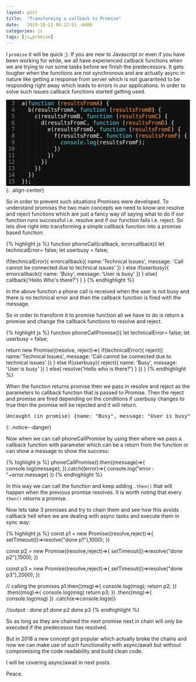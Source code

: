 ```yaml
---
layout: post
title:  "Transforming a callback to Promise"
date:   2019-10-12 00:12:51 -0400
categories: js
tags: [js,promise]
---
```

I `promise` it will be quick ;). If you are new to Javascript or even if you have been working for while, we all have experienced callback functions when we are trying to run some tasks before we finish the predecessors. It gets tougher when the functions are not synchronous and are actually async in nature like getting a response from server which is not guaranteed to be responding right away which leads to errors in our applications. In order to solve such issues callback functions started getting used.

![Callback Hell](/assets/images/js/callbackhell.png){: .align-center}

So in order to prevent such situations Promises were developed. To understand promises the two main concepts we need to know are resolve and reject functions which are just a fancy way of saying what to do if our function runs successful i.e. resolve and if our function fails i.e. reject. So lets dive right into transforming a simple callback function into a promise based function:

{% highlight js %}
function phoneCall(callback, errorcallback){
  let technicalError= false;
  let userbusy = false;

  if(technicalError){
    errorcallback({
      name:'Technical Issues',
      message: 'Call cannot be connected due to technical issues'
    })
  }
  else if(userbusy){
    errorcallback({
      name: 'Busy',
      message: 'User is busy'
    })
  }
  else{
    callback('Hello Who's there?')
  }
}
{% endhighlight %}

In the above function a phone call is received when the user is not busy and there is no technical error and then the callback function is fired with the message.

So in order to transform it to promise function all we have to do is return a promise and change the callback functions to resolve and reject.

{% highlight js %}
function phoneCallPromise(){
  let technicalError= false;
  let userbusy = false;

  return new Promise((resolve, reject)=>{
    if(technicalError){
        reject({
          name:'Technical Issues',
          message: 'Call cannot be connected due to technical issues'
        })
      }
      else if(userbusy){
        reject({
          name: 'Busy',
          message: 'User is busy'
        })
      }
      else{
        resolve('Hello who is there?')
      }
  })
}
{% endhighlight %}

When the function returns promise then we pass in resolve and reject as the parameters to callback function that is passed to Promise. Then the reject and promise are fired depending on the conditions if userbusy changes to true then the promise will be rejected and it will return.

<pre>
Uncaught (in promise) {name: "Busy", message: "User is busy"}
</pre>
{: .notice--danger}

Now when we can call phoneCallPromise by using then where we pass a callback function with parameter which can be a return from the function or can show a message to show the success:

{% highlight js %}
phoneCallPromise().then((message)=>{
  console.log(message);
}).catch((error)=>{
  console.log("error : "+error.message)
})
{% endhighlight %}

In this way we can call the function and keep adding `.then()` that will happen when the previous promise resolves. It is worth noting that every `then()` returns a promise.

Now lets take 3 promises and try to chain them and see how this avoids callback hell when we are dealing with async tasks and execute them in sync way:

{% highlight js %}
const p1 = new Promise((resolve,reject)=>{
  setTimeout(()=>resolve("done p1"),1000);
})

const p2 = new Promise((resolve,reject)=>{
  setTimeout(()=>resolve("done p2"),1500);
})

const p3 = new Promise((resolve,reject)=>{
  setTimeout(()=>resolve("done p3"),2000);
})

// calling the promises
p1.then((msg)=>{
  console.log(msg);
  return p2;
})
.then((msg)=>{
  console.log(msg)
  return p3;
})
.then((msg)=>{
  console.log(msg)
})
.catch(e=>console.log(e))

//output :
done p1
done p2
done p3
{% endhighlight %}

So as long as they are chained the next promise next in chain will only be executed if the predecessor has resolved.

But in 2018 a new concept got popular which actually broke the chains and now we can make use of such functionality with async/await but without compromising the code readability and build clean code.

I will be covering async/await in next posts.

Peace.